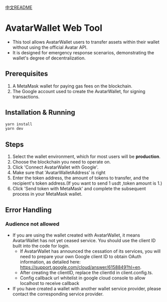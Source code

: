 [中文README](./README_CN.md)
# AvatarWallet Web Tool

* This tool allows AvatarWallet users to transfer assets within their wallet without using the official Avatar API. 
* It is designed for emergency response scenarios, demonstrating the wallet's degree of decentralization.

## Prerequisites

1. A MetaMask wallet for paying gas fees on the blockchain.
2. The Google account used to create the AvatarWallet, for signing transactions.

## Installation & Running

```bash
yarn install
yarn dev
```
## Steps
1. Select the wallet environment, which for most users will be **production**.
2. Choose the blockchain you need to operate on.
3. Click 'Connect AvatarWallet with Google'.
4. Make sure that 'AvatarWalletAddress' is right
5. Enter the token address, the amount of tokens to transfer, and the recipient's token address.(If you want to send 1 usdt ,token amount is 1.)
6. Click 'Send token with MetaMask' and complete the subsequent process in your MetaMask wallet.


## Error Handling
### Audience not allowed
* If you are using the wallet created with AvatarWallet, it means AvatarWallet has not yet ceased service. You should use the client ID built into the code for login.
    * If AvatarWallet has announced the cessation of its services, you will need to prepare your own Google client ID to obtain OAuth information, as detailed here: https://support.google.com/cloud/answer/6158849?hl=en.
    * After creating the clientID, replace the clientId in client.config.ts.
    * Config  callback url whitelist in google cloud console to allow localhost to receive callback
* If you have created a wallet with another wallet service provider, please contact the corresponding service provider.